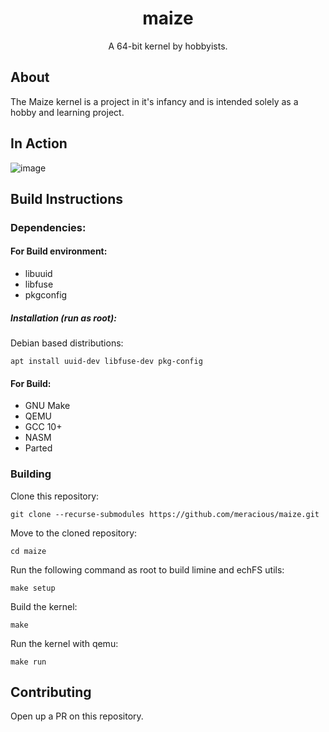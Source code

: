 <div align="center">
  <h1>maize</h1>
  <p>A 64-bit kernel by hobbyists.</p>
</div>

## About

The Maize kernel is a project in it's infancy and is intended solely as a hobby and learning project.

## In Action

![image](https://user-images.githubusercontent.com/65955464/124764901-1571ef00-df53-11eb-8960-c5c13602c6c3.png)

## Build Instructions

### Dependencies:

#### For Build environment:

- libuuid
- libfuse
- pkgconfig

##### Installation (run as root):

Debian based distributions:

```shell
apt install uuid-dev libfuse-dev pkg-config
```

#### For Build:

- GNU Make
- QEMU
- GCC 10+
- NASM
- Parted

### Building

Clone this repository:

```shell
git clone --recurse-submodules https://github.com/meracious/maize.git
```

Move to the cloned repository:

```shell
cd maize
```

Run the following command as root to build limine and echFS utils:

```shell
make setup
```

Build the kernel:

```shell
make
```

Run the kernel with qemu:

```shell
make run
```

## Contributing

Open up a PR on this repository.
